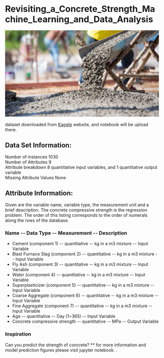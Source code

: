 # Revisiting_a_Concrete_Strength_Machine_Learning_and_Data_Analysis

![](https://github.com/SoroushGhaderi/Revisiting_a_Concrete_Strength_Machine_Learning_and_Data_Analysis/blob/master/images/concrete_mix-692096736-5af8a50ea9d4f90036623585.jpg)

dataset downloaded from [Kaggle](https://www.kaggle.com/maajdl/yeh-concret-data) website, and notebook will be upload there.
## Data Set Information:
Number of instances 1030\
Number of Attributes 9\
Attribute breakdown 8 quantitative input variables, and 1 quantitative output variable\
Missing Attribute Values None

## Attribute Information:
Given are the variable name, variable type, the measurement unit and a brief description. The concrete compressive strength is the regression problem. The order of this listing corresponds to the order of numerals along the rows of the database.

### Name -- Data Type -- Measurement -- Description

* Cement (component 1) -- quantitative -- kg in a m3 mixture -- Input Variable
* Blast Furnace Slag (component 2) -- quantitative -- kg in a m3 mixture -- Input Variable
* Fly Ash (component 3) -- quantitative -- kg in a m3 mixture -- Input Variable
* Water (component 4) -- quantitative -- kg in a m3 mixture -- Input Variable
* Superplasticizer (component 5) -- quantitative -- kg in a m3 mixture -- Input Variable
* Coarse Aggregate (component 6) -- quantitative -- kg in a m3 mixture -- Input Variable
* Fine Aggregate (component 7) -- quantitative -- kg in a m3 mixture -- Input Variable
* Age -- quantitative -- Day (1~365) -- Input Variable
* Concrete compressive strength -- quantitative -- MPa -- Output Variable

### Inspiration
Can you predict the strength of concrete?
** for more information and model prediction figures please visit jupyter notebook.
.
